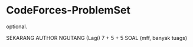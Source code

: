 # CodeForces-ProblemSet
optional.

SEKARANG AUTHOR NGUTANG (Lagi) 7 + 5 + 5 SOAL (mff, banyak tuags)
